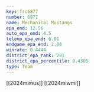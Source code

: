 ```yaml
---
key: frc6877
number: 6877
name: Mechanical Mustangs
epa_end: 12.56
auto_epa_end: 4.5
teleop_epa_end: 6.01
endgame_epa_end: 2.04
winrate: 0.4444
district_epa_rank: 291
district_epa_percentile: 0.4305
type: Team
---
```

[[2024mimus]]
[[2024miwmi]]
